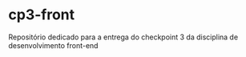 # cp3-front
Repositório dedicado para a entrega do checkpoint 3 da disciplina de desenvolvimento front-end
